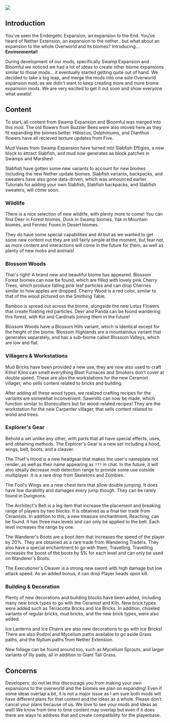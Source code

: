 ![](https://cdn.discordapp.com/attachments/710973586654887956/748241960246050850/environmental_logo.png)
## Introduction
You've seen the Endergetic Expansion, an expansion to the End. You've heard of Nether Extension, an expansion to the nether.. but what about an expansion to the whole Overworld and its biomes? Introducing... **Environmental**!

During development of our mods, specifically Swamp Expansion and Bloomful we noticed we had a lot of ideas to create other biome expansions similar to those mods... it eventually started getting quite out of hand. We decided to take a big leap, and merge the mods into one sole Overworld expansion mod, as we didn't want to keep creating more and more biome expansion mods. We are very excited to get it out soon and show everyone what awaits!
## Content
To start, all content from Swamp Expansion and Bloomful was merged into this mod. The old flowers from Buzzier Bees were also moved here as they fit expanding the biomes better. Hibiscus, Delphiniums, and Dianthus flowers have all recieved texture updates from Five.

Mud Vases from Swamp Expansion have turned into Slabfish Effigies, a new block to attract Slabfish, and mud now generates as block patches in Swamps and Marshes!

Slabfish have gotten some new variants to account for new biomes including the new Nether update biomes. Slabfish variants, backpacks, and sweaters have also gone data-driven, which was announced earlier. Tutorials for adding your own Slabfish, Slabfish backpacks, and Slabfish sweaters, will come soon.
### Wildlife
There is a nice selection of new wildlife, with plenty more to come! You can find Deer in Forest biomes, Duck in Swamp biomes, Yak in Mountain biomes, and Fennec Foxes in Desert biomes.

They do have some special capabilities and AI but as we wanted to get some new content out they are still fairly simple at the moment, but fear not, as more content and interactions will come in the future for them, as well as plenty of new mobs and animals!
### Blossom Woods
That's right! A brand new and beautiful biome has appeared. Blossom Forest biomes can now be found, which are filled with lovely pink Cherry Trees, which produce falling pink leaf particles and can drop Cherries similar to how apples are dropped. Cherry Wood is a red color, similar to that of the wood  pictured on the Smithing Table.

Bamboo is spread out across the biome, alongside the new Lotus Flowers that create floating red particles. Deer and Panda can be found wandering this forest, with Koi and Cardinals joining them in the future! 

Blossom Woods have a Blossom Hills variant, which is identical except for the height of the biome. Blossom Highlands are a mountainous variant that generates separately, and has a sub-biome called Blossom Valleys, which are low and flat. 
### Villagers & Workstations
Mud Bricks have been provided a new use, they are now also used to craft Kilns! Kilns can smelt everything Blast Furnaces and Smokers don't cover at double speed. These are also the workstations for the new Ceramist villager, who sells content related to bricks and building.

After adding all these wood types, we realized crafting recipes for the variants are somewhat inconvenient. Sawmills can now be made, which function similar to Stonecutters but for wood-related recipes! They are the workstation for the new Carpenter villager, that sells content related to wood and trees.
### Explorer's Gear
Behold a set unlike any other, with parts that all have special effects, uses, and obtaining methods. The Explorer's Gear is a new set including a hood, wings, belt, boots, and a cleaver.

The Thief's Hood is a new headgear that makes the user's nameplate not render, as well as their name appearing as `???` in chat. In the future, it will also ideally decrease mob detection range to provide some use outside multiplayer. It is a rare drop from Skeletons and Zombies.

The Fool's Wings are a new chest item that allow double jumping. It does have low durability and damages every jump though. They can be rarely found in Dungeons.

The Architect's Belt is a leg item that increase the placement and breaking range of players by two blocks. It is obtained  as a final tier trade from Ceramists. In addition to this, a new treasure enchantment, Reaching, can be found. It has three max levels and can only be applied to the belt. Each level increases the range by one. 

The Wanderer's Boots are a boot item that increases the speed of the player by 20%. They are obtained as a rare trade from Wandering Traders. They also have a special enchantment to go with them, Travelling. Travelling increases the boost of the boots by 5% for each level and can only be used on Wanderer's Boots.

The Executioner's Cleaver is a strong new sword with high damage but low attack speed. As an added bonus, it can drop Player heads upon kill.

### Building & Decoration
Plenty of new decorations and building blocks have been added, including many new brick types to go with the Ceramist and Kiln. New brick types were added such as Terracotta Bricks and Ice Bricks. In addition, chiseled variants of regular bricks, mud bricks, and the new brick types, were also added.

Ice Lanterns and Ice Chains are also new decorations to go with Ice Bricks! There are also Podzol and Mycelium paths available to go aside Grass paths, and the Nylium paths from Nether Extension.

New foliage can be found around too, such as Mycelium Sprouts, and larger variants of lily pads, all in addition to Giant Tall Grass. 
## Concerns
Developers: do not let this discourage you from making your own expansions to the overworld and the biomes we plan on expanding! Even if some ideas overlap a bit, it is not a major issue as I am sure both mods will have different plans for that content and the ideas as a whole. Please don't cancel your plans because of us. We love to see your mods and ideas as well! We know from time to time content may overlap but even if it does there are ways to address that and create compatibility for the playerbase.
